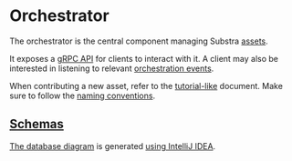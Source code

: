 # Orchestrator

The orchestrator is the central component managing Substra [assets](./assets/index.md).

It exposes a [gRPC API](./api.md) for clients to interact with it.
A client may also be interested in listening to relevant [orchestration events](./events.md).

When contributing a new asset, refer to the [tutorial-like](./asset-dev.md) document.
Make sure to follow the [naming conventions](./naming.md).

## [Schemas](./schemas)

[The database diagram](./schemas/standalone-database.png) is generated [using IntelliJ IDEA](https://www.jetbrains.com/help/idea/creating-diagrams.html).
